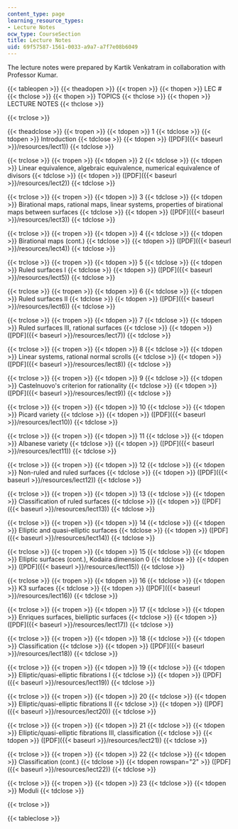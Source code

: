 ```yaml
---
content_type: page
learning_resource_types:
- Lecture Notes
ocw_type: CourseSection
title: Lecture Notes
uid: 69f57587-1561-0033-a9a7-a7f7e08b6049
---
```


The lecture notes were prepared by Kartik Venkatram in collaboration with Professor Kumar.

{{< tableopen >}}
{{< theadopen >}}
{{< tropen >}}
{{< thopen >}}
LEC #
{{< thclose >}}
{{< thopen >}}
TOPICS
{{< thclose >}}
{{< thopen >}}
LECTURE NOTES
{{< thclose >}}

{{< trclose >}}

{{< theadclose >}}
{{< tropen >}}
{{< tdopen >}}
1
{{< tdclose >}}
{{< tdopen >}}
Introduction
{{< tdclose >}}
{{< tdopen >}}
([PDF]({{< baseurl >}}/resources/lect1))
{{< tdclose >}}

{{< trclose >}}
{{< tropen >}}
{{< tdopen >}}
2
{{< tdclose >}}
{{< tdopen >}}
Linear equivalence, algebraic equivalence, numerical equivalence of divisors
{{< tdclose >}}
{{< tdopen >}}
([PDF]({{< baseurl >}}/resources/lect2))
{{< tdclose >}}

{{< trclose >}}
{{< tropen >}}
{{< tdopen >}}
3
{{< tdclose >}}
{{< tdopen >}}
Birational maps, rational maps, linear systems, properties of birational maps between surfaces
{{< tdclose >}}
{{< tdopen >}}
([PDF]({{< baseurl >}}/resources/lect3))
{{< tdclose >}}

{{< trclose >}}
{{< tropen >}}
{{< tdopen >}}
4
{{< tdclose >}}
{{< tdopen >}}
Birational maps (cont.)
{{< tdclose >}}
{{< tdopen >}}
([PDF]({{< baseurl >}}/resources/lect4))
{{< tdclose >}}

{{< trclose >}}
{{< tropen >}}
{{< tdopen >}}
5
{{< tdclose >}}
{{< tdopen >}}
Ruled surfaces I
{{< tdclose >}}
{{< tdopen >}}
([PDF]({{< baseurl >}}/resources/lect5))
{{< tdclose >}}

{{< trclose >}}
{{< tropen >}}
{{< tdopen >}}
6
{{< tdclose >}}
{{< tdopen >}}
Ruled surfaces II
{{< tdclose >}}
{{< tdopen >}}
([PDF]({{< baseurl >}}/resources/lect6))
{{< tdclose >}}

{{< trclose >}}
{{< tropen >}}
{{< tdopen >}}
7
{{< tdclose >}}
{{< tdopen >}}
Ruled surfaces III, rational surfaces
{{< tdclose >}}
{{< tdopen >}}
([PDF]({{< baseurl >}}/resources/lect7))
{{< tdclose >}}

{{< trclose >}}
{{< tropen >}}
{{< tdopen >}}
8
{{< tdclose >}}
{{< tdopen >}}
Linear systems, rational normal scrolls
{{< tdclose >}}
{{< tdopen >}}
([PDF]({{< baseurl >}}/resources/lect8))
{{< tdclose >}}

{{< trclose >}}
{{< tropen >}}
{{< tdopen >}}
9
{{< tdclose >}}
{{< tdopen >}}
Castelnuovo's criterion for rationality
{{< tdclose >}}
{{< tdopen >}}
([PDF]({{< baseurl >}}/resources/lect9))
{{< tdclose >}}

{{< trclose >}}
{{< tropen >}}
{{< tdopen >}}
10
{{< tdclose >}}
{{< tdopen >}}
Picard variety
{{< tdclose >}}
{{< tdopen >}}
([PDF]({{< baseurl >}}/resources/lect10))
{{< tdclose >}}

{{< trclose >}}
{{< tropen >}}
{{< tdopen >}}
11
{{< tdclose >}}
{{< tdopen >}}
Albanese variety
{{< tdclose >}}
{{< tdopen >}}
([PDF]({{< baseurl >}}/resources/lect11))
{{< tdclose >}}

{{< trclose >}}
{{< tropen >}}
{{< tdopen >}}
12
{{< tdclose >}}
{{< tdopen >}}
Non-ruled and ruled surfaces
{{< tdclose >}}
{{< tdopen >}}
([PDF]({{< baseurl >}}/resources/lect12))
{{< tdclose >}}

{{< trclose >}}
{{< tropen >}}
{{< tdopen >}}
13
{{< tdclose >}}
{{< tdopen >}}
Classification of ruled surfaces
{{< tdclose >}}
{{< tdopen >}}
([PDF]({{< baseurl >}}/resources/lect13))
{{< tdclose >}}

{{< trclose >}}
{{< tropen >}}
{{< tdopen >}}
14
{{< tdclose >}}
{{< tdopen >}}
Elliptic and quasi-elliptic surfaces
{{< tdclose >}}
{{< tdopen >}}
([PDF]({{< baseurl >}}/resources/lect14))
{{< tdclose >}}

{{< trclose >}}
{{< tropen >}}
{{< tdopen >}}
15
{{< tdclose >}}
{{< tdopen >}}
Elliptic surfaces (cont.), Kodaira dimension 0
{{< tdclose >}}
{{< tdopen >}}
([PDF]({{< baseurl >}}/resources/lect15))
{{< tdclose >}}

{{< trclose >}}
{{< tropen >}}
{{< tdopen >}}
16
{{< tdclose >}}
{{< tdopen >}}
K3 surfaces
{{< tdclose >}}
{{< tdopen >}}
([PDF]({{< baseurl >}}/resources/lect16))
{{< tdclose >}}

{{< trclose >}}
{{< tropen >}}
{{< tdopen >}}
17
{{< tdclose >}}
{{< tdopen >}}
Enriques surfaces, bielliptic surfaces
{{< tdclose >}}
{{< tdopen >}}
([PDF]({{< baseurl >}}/resources/lect17))
{{< tdclose >}}

{{< trclose >}}
{{< tropen >}}
{{< tdopen >}}
18
{{< tdclose >}}
{{< tdopen >}}
Classification
{{< tdclose >}}
{{< tdopen >}}
([PDF]({{< baseurl >}}/resources/lect18))
{{< tdclose >}}

{{< trclose >}}
{{< tropen >}}
{{< tdopen >}}
19
{{< tdclose >}}
{{< tdopen >}}
Elliptic/quasi-elliptic fibrations I
{{< tdclose >}}
{{< tdopen >}}
([PDF]({{< baseurl >}}/resources/lect19))
{{< tdclose >}}

{{< trclose >}}
{{< tropen >}}
{{< tdopen >}}
20
{{< tdclose >}}
{{< tdopen >}}
Elliptic/quasi-elliptic fibrations II
{{< tdclose >}}
{{< tdopen >}}
([PDF]({{< baseurl >}}/resources/lect20))
{{< tdclose >}}

{{< trclose >}}
{{< tropen >}}
{{< tdopen >}}
21
{{< tdclose >}}
{{< tdopen >}}
Elliptic/quasi-elliptic fibrations III, classification
{{< tdclose >}}
{{< tdopen >}}
([PDF]({{< baseurl >}}/resources/lect21))
{{< tdclose >}}

{{< trclose >}}
{{< tropen >}}
{{< tdopen >}}
22
{{< tdclose >}}
{{< tdopen >}}
Classification (cont.)
{{< tdclose >}}
{{< tdopen rowspan="2" >}}
([PDF]({{< baseurl >}}/resources/lect22))
{{< tdclose >}}

{{< trclose >}}
{{< tropen >}}
{{< tdopen >}}
23
{{< tdclose >}}
{{< tdopen >}}
Moduli
{{< tdclose >}}

{{< trclose >}}

{{< tableclose >}}